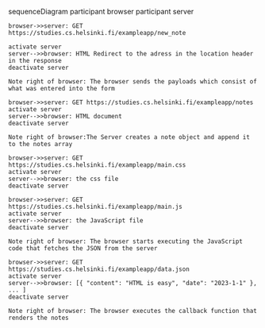 sequenceDiagram
    participant browser
    participant server

    browser->>server: GET https://studies.cs.helsinki.fi/exampleapp/new_note
    
    activate server
    server-->>browser: HTML Redirect to the adress in the location header in the response
    deactivate server

    Note right of browser: The browser sends the payloads which consist of what was entered into the form 

    browser->>server: GET https://studies.cs.helsinki.fi/exampleapp/notes
    activate server
    server-->>browser: HTML document
    deactivate server

    Note right of browser:The Server creates a note object and append it to the notes array

    browser->>server: GET https://studies.cs.helsinki.fi/exampleapp/main.css
    activate server
    server-->>browser: the css file
    deactivate server

    browser->>server: GET https://studies.cs.helsinki.fi/exampleapp/main.js
    activate server
    server-->>browser: the JavaScript file
    deactivate server

    Note right of browser: The browser starts executing the JavaScript code that fetches the JSON from the server

    browser->>server: GET https://studies.cs.helsinki.fi/exampleapp/data.json
    activate server
    server-->>browser: [{ "content": "HTML is easy", "date": "2023-1-1" }, ... ]
    deactivate server

    Note right of browser: The browser executes the callback function that renders the notes